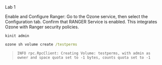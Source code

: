 Lab 1

Enable and Configure Ranger:
Go to the Ozone service, then select the Configuration tab.
Confirm that RANGER Service is enabled.
This integrates Ozone with Ranger security policies.



```console
kinit admin
``` 

```cmd
ozone sh volume create /testperms
``` 
> `INFO rpc.RpcClient: Creating Volume: testperms, with admin as owner and space quota set to -1 bytes, counts quota set to -1`
